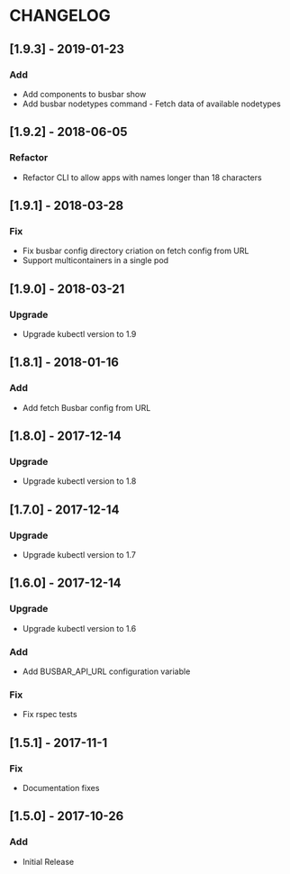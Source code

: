 # CHANGELOG

## [1.9.3] - 2019-01-23
### Add
- Add components to busbar show
- Add busbar nodetypes command - Fetch data of available nodetypes

## [1.9.2] - 2018-06-05
### Refactor
- Refactor CLI to allow apps with names longer than 18 characters

## [1.9.1] - 2018-03-28
### Fix
- Fix busbar config directory criation on fetch config from URL
- Support multicontainers in a single pod

## [1.9.0] - 2018-03-21
### Upgrade
- Upgrade kubectl version to 1.9

## [1.8.1] - 2018-01-16
### Add
- Add fetch Busbar config from URL

## [1.8.0] - 2017-12-14
### Upgrade
- Upgrade kubectl version to 1.8

## [1.7.0] - 2017-12-14
### Upgrade
- Upgrade kubectl version to 1.7

## [1.6.0] - 2017-12-14
### Upgrade
- Upgrade kubectl version to 1.6

### Add
- Add BUSBAR_API_URL configuration variable

### Fix
- Fix rspec tests

## [1.5.1] - 2017-11-1
### Fix
- Documentation fixes

## [1.5.0] - 2017-10-26
### Add
- Initial Release
